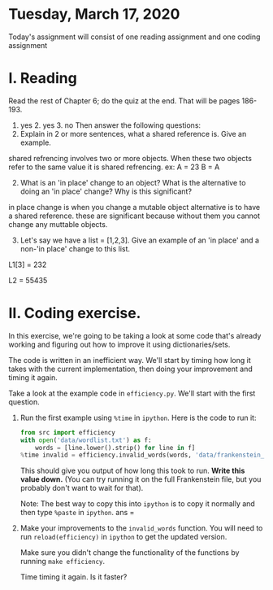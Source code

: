 #
# Tuesday, March 17, 2020


Today's assignment will consist of one reading assignment and one coding assignment

# I. Reading
Read the rest of Chapter 6; do the quiz at the end. That will be pages 186-193.

1. yes 2. yes 3. no
Then answer the following questions:
1. Explain in 2 or more sentences, what a shared reference is. Give an example.

shared refrencing involves two or more objects. When these two objects refer to the same value it is shared refrencing.
ex:
A = 23
B = A


2. What is an 'in place' change to an object? What is the alternative to doing an 'in place' change?
Why is this significant?

in place change is when you change a mutable object alternative is to have a shared reference. these are significant because without them you cannot change any muttable objects. 

3. Let's say we have a list = [1,2,3]. Give an example of an 'in place' and a non-'in place' change to this list.

L1[3] = 232

L2 = 55435



# II. Coding exercise.

In this exercise, we're going to be taking a look at some code that's already working and figuring out how to improve it using dictionaries/sets.

The code is written in an inefficient way. We'll start by timing how long it takes with the current implementation, then doing your improvement and timing it again.

Take a look at the example code in `efficiency.py`. We'll start with the first question.

1. Run the first example using `%time` in `ipython`. Here is the code to run it:

    ```python
    from src import efficiency
    with open('data/wordlist.txt') as f:
        words = [line.lower().strip() for line in f]
    %time invalid = efficiency.invalid_words(words, 'data/frankenstein_small.txt')
    ```

    This should give you output of how long this took to run. **Write this value down.** (You can try running it on the full Frankenstein file, but you probably don't want to wait for that).

    Note: The best way to copy this into `ipython` is to copy it normally and then type `%paste` in `ipython`.
 ans = 


2. Make your improvements to the `invalid_words` function. You will need to run `reload(efficiency)` in `ipython` to get the updated version.

    Make sure you didn't change the functionality of the functions by running `make efficiency`.

    Time timing it again. Is it faster?

